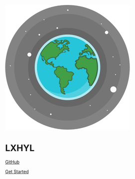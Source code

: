 ![logo](/files/img/logo.svg)
# LXHYL



[GitHub](https://github.com/lxhyl)

[Get Started](README.md)
